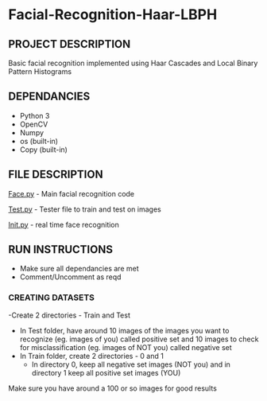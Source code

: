 # Facial-Recognition-Haar-LBPH

## **PROJECT DESCRIPTION**

Basic facial recognition implemented using Haar Cascades and Local Binary Pattern Histograms

## **DEPENDANCIES**

- Python 3
- OpenCV
- Numpy
- os (built-in)
- Copy (built-in)

## **FILE DESCRIPTION**

[Face.py]() - Main facial recognition code

[Test.py]() - Tester file to train and test on images

[Init.py]() - real time face recognition

## **RUN INSTRUCTIONS**

- Make sure all dependancies are met
- Comment/Uncomment as reqd

### **CREATING DATASETS**
-Create 2 directories - Train and Test
- In Test folder, have around 10 images of the images you want to recognize (eg. images of you) called positive set and 10 images to check for misclassification (eg. images of NOT you) called negative set
- In Train folder, create 2 directories - 0 and 1
  - In directory 0, keep all negative set images (NOT you) and in directory 1 keep all positive set images (YOU)
  
 Make sure you have around a 100 or so images for good results

